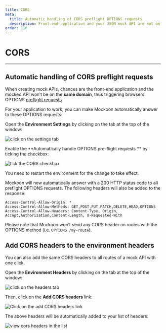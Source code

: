 ```yaml
---
title: CORS
meta:
  title: Automatic handling of CORS preflight OPTIONS requests
  description: Front-end application and your JSON mock API are not on the same domain? Handle preflight OPTIONS requests automatically with Mockoon
order: 110
---
```


# CORS

---

## Automatic handling of CORS preflight requests

When creating mock APIs, chances are the front-end application and the mocked API won’t be on the **same domain**, thus triggering browsers OPTIONS [preflight requests](https://developer.mozilla.org/en-US/docs/Web/HTTP/CORS).

For your application to work, you can make Mockoon automatically answer to these OPTIONS requests:

Open the **Environment Settings** by clicking on the tab at the top of the window:

![click on the settings tab](docs-img:open-environment-settings.png)

Enable the **Automatically handle OPTIONS pre-flight requests ** by ticking the checkbox:

![tick the CORS checkbox](docs-img:enable-cors.png)

You need to restart the environment for the change to take effect.

Mockoon will now automatically answer with a 200 HTTP status code to all preflight OPTIONS requests. The following headers will also be added to the response:

```http
Access-Control-Allow-Origin: *
Access-Control-Allow-Methods: GET,POST,PUT,PATCH,DELETE,HEAD,OPTIONS
Access-Control-Allow-Headers: Content-Type, Origin, Accept,Authorization,Content-Length, X-Requested-With
```

Please note that Mockoon won’t send any CORS header on routes with the OPTIONS method (i.e. `OPTIONS /my-route`).

## Add CORS headers to the environment headers

You can also add the same CORS headers to all routes of a mock API with one click.

Open the **Environment Headers** by clicking on the tab at the top of the window:

![click on the headers tab](docs-img:open-environment-headers.png)

Then, click on the **Add CORS headers** link:

![Click on the add CORS headers link](docs-img:add-cors-headers.png)

The above headers will be automatically added to your list of headers:

![view cors headers in the list](docs-img:view-cors-headers.png)
